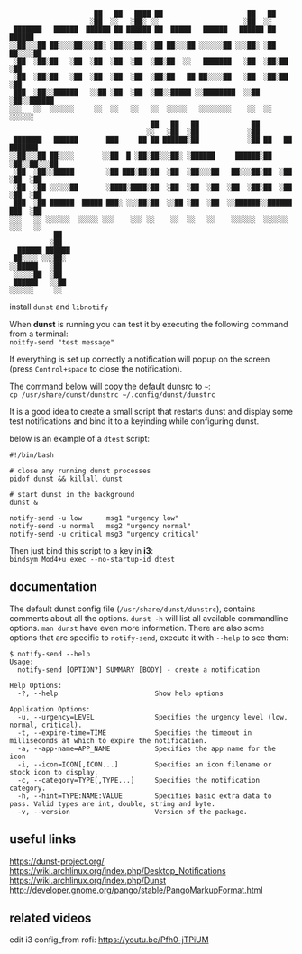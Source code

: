 ```
                     ██   ██   ████ ██                     ██   ██             
                    ░██  ░░   ░██░ ░░                     ░██  ░░              
 ███████   ██████  ██████ ██ ██████ ██  █████   ██████   ██████ ██  ██████     
░░██░░░██ ██░░░░██░░░██░ ░██░░░██░ ░██ ██░░░██ ░░░░░░██ ░░░██░ ░██ ██░░░░██    
 ░██  ░██░██   ░██  ░██  ░██  ░██  ░██░██  ░░   ███████   ░██  ░██░██   ░██    
 ░██  ░██░██   ░██  ░██  ░██  ░██  ░██░██   ██ ██░░░░██   ░██  ░██░██   ░██    
 ███  ░██░░██████   ░░██ ░██  ░██  ░██░░█████ ░░████████  ░░██ ░██░░██████     
░░░   ░░  ░░░░░░     ░░  ░░   ░░   ░░  ░░░░░   ░░░░░░░░    ░░  ░░  ░░░░░░      
                                   ██   ██   ██             ██                 
                                  ░░   ░██  ░██            ░██                 
 ███████   ██████       ███     ██ ██ ██████░██            ░██ ██   ██ ███████ 
░░██░░░██ ██░░░░       ░░██  █ ░██░██░░░██░ ░██████     ██████░██  ░██░░██░░░██
 ░██  ░██░░█████        ░██ ███░██░██  ░██  ░██░░░██   ██░░░██░██  ░██ ░██  ░██
 ░██  ░██ ░░░░░██       ░████░████░██  ░██  ░██  ░██  ░██  ░██░██  ░██ ░██  ░██
 ███  ░██ ██████  █████ ███░ ░░░██░██  ░░██ ░██  ░██  ░░██████░░██████ ███  ░██
░░░   ░░ ░░░░░░  ░░░░░ ░░░    ░░░ ░░    ░░  ░░   ░░    ░░░░░░  ░░░░░░ ░░░   ░░ 
           ██                                                                  
          ░██                                                                  
  ██████ ██████                                                                
 ██░░░░ ░░░██░                                                                 
░░█████   ░██                                                                  
 ░░░░░██  ░██                                                                  
 ██████   ░░██                                                                 
░░░░░░     ░░                                                                  
```


install `dunst` and `libnotify`  

When **dunst** is running you can test it by executing the following command from a terminal:  
`noitfy-send "test message"`  

If everything is set up correctly a notification will popup on the screen (press `Control+space` to close the notification).


The command below will copy the default dunsrc to `~`:  
`cp /usr/share/dunst/dunstrc ~/.config/dunst/dunstrc`  


It is a good idea to create a small script that restarts dunst and display some test notifications and bind it to a keyinding while configuring dunst.  

below is an example of a `dtest` script:  

``` shell
#!/bin/bash

# close any running dunst processes
pidof dunst && killall dunst

# start dunst in the background
dunst &

notify-send -u low      msg1 "urgency low"
notify-send -u normal   msg2 "urgency normal"
notify-send -u critical msg3 "urgency critical"
```

Then just bind this script to a key in **i3**:  
`bindsym Mod4+u exec --no-startup-id dtest`  

## documentation
The default dunst config file (`/usr/share/dunst/dunstrc`), contains comments about all the options. `dunst -h` will list all available commandline options. `man dunst` have even more information. There are also some options that are specific to `notify-send`, execute it with `--help` to see them:  

``` text
$ notify-send --help
Usage:
  notify-send [OPTION?] SUMMARY [BODY] - create a notification

Help Options:
  -?, --help                        Show help options

Application Options:
  -u, --urgency=LEVEL               Specifies the urgency level (low, normal, critical).
  -t, --expire-time=TIME            Specifies the timeout in milliseconds at which to expire the notification.
  -a, --app-name=APP_NAME           Specifies the app name for the icon
  -i, --icon=ICON[,ICON...]         Specifies an icon filename or stock icon to display.
  -c, --category=TYPE[,TYPE...]     Specifies the notification category.
  -h, --hint=TYPE:NAME:VALUE        Specifies basic extra data to pass. Valid types are int, double, string and byte.
  -v, --version                     Version of the package.
```

## useful links
https://dunst-project.org/  
https://wiki.archlinux.org/index.php/Desktop_Notifications  
https://wiki.archlinux.org/index.php/Dunst  
http://developer.gnome.org/pango/stable/PangoMarkupFormat.html  

## related videos
edit i3 config_from rofi: https://youtu.be/Pfh0-jTPiUM  

